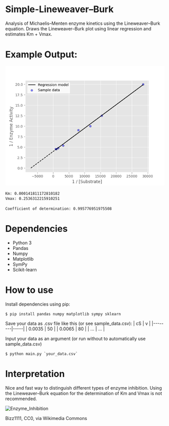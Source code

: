 # Simple-Lineweaver–Burk
Analysis of Michaelis–Menten enzyme kinetics using the Lineweaver–Burk equation. Draws the Lineweaver–Burk plot using linear regression and estimates Km + Vmax.

# Example Output:
![sample_output](https://github.com/EriEdF/Simple-Lineweaver-Burk/blob/main/sample_data/sample_output.png)
```
Km: 0.000141811172810182
Vmax: 0.2536312215910251

Coefficient of determination: 0.995776951975508
```

# Dependencies
- Python 3
- Pandas
- Numpy
- Matplotlib
- SymPy
- Scikit-learn

# How to use
Install dependencies using pip:
```
$ pip install pandas numpy matplotlib sympy sklearn
```
Save your data as .csv file like this (or see sample_data.csv):
| cS     | v   |
|--------|-----|
| 0.0035 | 50  |
| 0.0065 | 80  |
| ...    | ... |

Input your data as an argument (or run without to automatically use sample_data.csv)
```
$ python main.py `your_data.csv`
```

# Interpretation
Nice and fast way to distinguish different types of enzyme inhibition. Using the Lineweaver–Burk equation for the determination of Km and Vmax is not recommended.

![Enzyme_Inhibition](https://upload.wikimedia.org/wikipedia/commons/8/87/Enzyme_Inhibition_lineweaver-burk_plots.gif)

Bizz1111, CC0, via Wikimedia Commons
